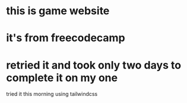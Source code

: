 # this is game website
# it's from freecodecamp 
# retried it and took only two days to complete it on my one 
tried it this morning using tailwindcss
